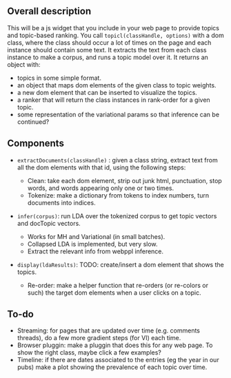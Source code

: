 Overall description
-------------------

This will be a js widget that you include in your web page to provide topics and topic-based ranking. You call `topicl(classHandle, options)` with a dom class, where the class should occur a lot of times on the page and each instance should contain some text. It extracts the text from each class instance to make a corpus, and runs a topic model over it. It returns an object with:
* topics in some simple format.
* an object that maps dom elements of the given class to topic weights.
* a new dom element that can be inserted to visualize the topics.
* a ranker that will return the class instances in rank-order for a given topic.
* some representation of the variational params so that inference can be continued?

Components
----------
* ```extractDocuments(classHandle)``` : given a class string, extract text from all the dom elements with that id, using the following steps:
	* Clean: take each dom element, strip out junk html, punctuation, stop words, and words appearing only one or two times.
	* Tokenize: make a dictionary from tokens to index numbers, turn documents into indices. 

* ```infer(corpus)```: run LDA over the tokenized corpus to get topic vectors and docTopic vectors.
	* Works for MH and Variational (in small batches). 
	* Collapsed LDA is implemented, but very slow.
	* Extract the relevant info from webppl inference.

* ```display(ldaResults)```: TODO: create/insert a dom element that shows the topics.
	* Re-order: make a helper function that re-orders (or re-colors or such) the target dom elements when a user clicks on a topic.

To-do
-----------

* Streaming: for pages that are updated over time (e.g. comments threads), do a few more gradient steps (for VI) each time.
* Browser pluggin: make a pluggin that does this for any web page. To show the right class, maybe click a few examples?
* Timeline: if there are dates associated to the entries (eg the year in our pubs) make a plot showing the prevalence of each topic over time.

